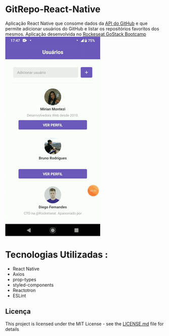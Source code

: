 # GitRepo-React-Native
  Aplicação React Native que consome dados da  <a href="https://developer.github.com/v3/" target="_blank">API do GitHub</a> e que permite adicionar usuários do GitHub  e listar os repositórios favoritos dos mesmos.
  Aplicação desenvolvida no <a href="https://rocketseat.com.br/bootcamp" target="_blank"> Rockeseat GoStack Bootcamp</a>     
    ![Git Repo React Native Demo](git-repo.gif)   
  

# Tecnologias Utilizadas :

* React Native
* Axios
* prop-types
* styled-components
* Reactotron
* ESLint



## Licença

This project is licensed under the MIT License - see the [LICENSE.md](LICENSE.md) file for details


   


   
   
   
  

